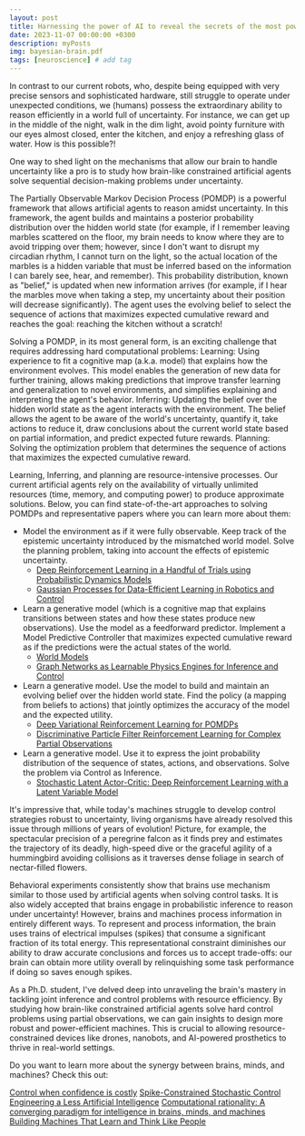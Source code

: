```yaml
---
layout: post
title: Harnessing the power of AI to reveal the secrets of the most powerful reasoning engine ever designed
date: 2023-11-07 00:00:00 +0300
description: myPosts
img: bayesian-brain.pdf
tags: [neuroscience] # add tag
---
```

In contrast to our current robots, who, despite being equipped with very precise sensors and sophisticated hardware, still struggle to operate under unexpected conditions, we (humans) possess the extraordinary ability to reason efficiently in a world full of uncertainty. For instance, we can get up in the middle of the night, walk in the dim light, avoid
pointy furniture with our eyes almost closed, enter the kitchen,
and enjoy a refreshing glass of water. How is this possible?!

One way to shed light on the mechanisms that allow our brain to handle uncertainty like a pro is to study how brain-like constrained artificial agents solve sequential decision-making problems under uncertainty. 

The Partially Observable Markov Decision Process (POMDP) is a powerful framework that allows artificial agents to reason amidst uncertainty. In this framework, the agent builds and maintains a posterior probability distribution over the hidden world state (for example, if I remember leaving marbles scattered on the floor, 
my brain needs to know where they are to avoid tripping over them; however, since I don't want to disrupt my circadian rhythm, 
I cannot turn on the light, so the actual location of the marbles is a hidden variable that must be inferred based on the information I can barely see, hear, and remember). This probability distribution, known as "belief," is updated when new information arrives (for example, if I hear the marbles move when taking a step, my uncertainty about their position will decrease significantly). The agent uses the evolving belief to select the sequence of actions that maximizes expected cumulative reward and reaches the goal: reaching the kitchen without a scratch!

Solving a POMDP, in its most general form, is an exciting challenge that requires addressing hard computational problems:
Learning: Using experience to fit a cognitive map (a.k.a. model) that explains how the environment evolves. This model enables the generation of new data for further training, allows making predictions that improve transfer learning and generalization to novel environments, and simplifies explaining and interpreting the agent's behavior.
Inferring: Updating the belief over the hidden world state as the agent interacts with the environment. The belief allows the agent to be aware of the world's uncertainty, quantify it, take actions to reduce it, draw conclusions about the current world state based on partial information, and predict expected future rewards.
Planning: Solving the optimization problem that determines the sequence of actions that maximizes the expected cumulative reward.

Learning, Inferring, and planning are resource-intensive processes. Our current artificial agents rely on the availability of virtually unlimited resources (time, memory, and computing power) to produce approximate solutions. Below, you can find state-of-the-art approaches to solving POMDPs and representative papers where you can learn more about them:
* Model the environment as if it were fully observable. Keep track of the epistemic uncertainty introduced by the mismatched world model. Solve the planning problem, taking into account the effects of epistemic uncertainty. 
  * [Deep Reinforcement Learning in a Handful of Trials using Probabilistic Dynamics Models](https://proceedings.neurips.cc/paper_files/paper/2018/file/3de568f8597b94bda53149c7d7f5958c-Paper.pdf)
  * [Gaussian Processes for Data-Efficient Learning in Robotics and Control](https://ieeexplore.ieee.org/stamp/stamp.jsp?arnumber=6654139)
* Learn a generative model (which is a cognitive map that explains transitions between states and how these states produce new observations). Use the model as a feedforward predictor. Implement a Model Predictive Controller that maximizes expected cumulative reward as if the predictions were the actual states of the world. 
  * [World Models](https://arxiv.org/pdf/1803.10122.pdf)
  * [Graph Networks as Learnable Physics Engines for Inference and Control](http://proceedings.mlr.press/v80/sanchez-gonzalez18a/sanchez-gonzalez18a.pdf)
* Learn a generative model. Use the model to build and maintain an evolving belief over the hidden world state. Find the policy (a mapping from beliefs to actions) that jointly optimizes the accuracy of the model and the expected utility. 
  * [Deep Variational Reinforcement Learning for POMDPs](http://proceedings.mlr.press/v80/igl18a/igl18a.pdf)
  * [Discriminative Particle Filter Reinforcement Learning for Complex Partial Observations](https://arxiv.org/pdf/2002.09884.pdf)
* Learn a generative model. Use it to express the joint probability distribution of the sequence of states, actions, and observations. Solve the problem via Control as Inference. 
  * [Stochastic Latent Actor-Critic: Deep Reinforcement Learning with a Latent Variable Model](https://proceedings.neurips.cc/paper/2020/file/08058bf500242562c0d031ff830ad094-Paper.pdf)

It's impressive that, while today's machines struggle to develop control strategies robust to uncertainty, living organisms have already resolved this issue through millions of years of evolution! Picture, for example, the spectacular precision of a peregrine falcon as it finds prey and estimates the trajectory of its deadly, high-speed dive or the graceful agility of a hummingbird avoiding collisions as it traverses dense foliage in search of nectar-filled flowers.

Behavioral experiments consistently show that brains use 
mechanism similar to those used by artificial agents when solving control tasks. It is also widely accepted that brains engage in probabilistic inference to reason under uncertainty! However, brains and machines process information in entirely different ways. To represent and process information, the brain uses trains of electrical impulses (spikes) that consume a significant fraction of its total energy. This representational constraint diminishes our ability to draw accurate conclusions and forces us to accept trade-offs: our brain can obtain more utility overall by relinquishing some task performance if doing so saves enough spikes.

As a Ph.D. student, I've delved deep into unraveling the brain's mastery in tackling joint inference and control problems with resource efficiency. By studying how brain-like constrained artificial agents solve hard control problems using partial observations, we can gain insights to design more robust and power-efficient machines. This is crucial to allowing resource-constrained devices like drones, nanobots, and AI-powered prosthetics to thrive in real-world settings. 

Do you want to learn more about the synergy between brains, minds, and machines? Check this out:

[Control when confidence is costly]()
[Spike-Constrained Stochastic Control](https://itzelolivos.github.io/spike-lqg/)
[Engineering a Less Artificial Intelligence](https://www.cell.com/neuron/pdf/S0896-6273(19)30740-8.pdf)
[Computational rationality: A converging paradigm for intelligence in brains, minds, and machines](https://www.science.org/doi/pdf/10.1126/science.aac6076?casa_token=G_kpCItA7jkAAAAA:fRAYrnqu_XHRgpIJkI9QX9xx55ZyJtl7YajNx9qfk1ShHQF0oO_o6SZNaaOqekyBbukceS3xImanTA)
[Building Machines That Learn and Think Like People](https://www.cambridge.org/core/services/aop-cambridge-core/content/view/A9535B1D745A0377E16C590E14B94993/S0140525X16001837a.pdf/building-machines-that-learn-and-think-like-people.pdf)
